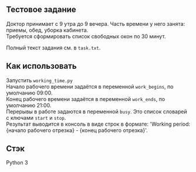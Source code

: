 ## Тестовое задание

Доктор принимает с 9 утра до 9 вечера.
Часть времени у него занята: приемы, обед, уборка кабинета.\
Требуется сформировать список свободных окон по 30 минут.

Полный текст задания см. в `task.txt`.

## Как использовать
Запустить `working_time.py`\
Начало рабочего времени задаётся в переменной `work_begins`, по умолчанию 09:00.\
Конец рабочего времени задаётся в переменной `work_ends`, по умолчанию 21:00.\
Перерывы в работе задаются в переменной `busy`. Это список словарей с ключами `start` и `stop`.\
Результат выводится в консоль в виде строк в формате: 'Working period: {начало рабочего отрезка} - {конец рабочего отрезка}'.

## Стэк
Python 3
